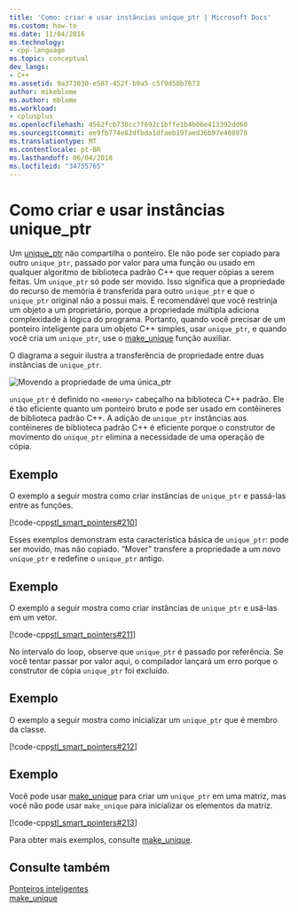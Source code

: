 ```yaml
---
title: 'Como: criar e usar instâncias unique_ptr | Microsoft Docs'
ms.custom: how-to
ms.date: 11/04/2016
ms.technology:
- cpp-language
ms.topic: conceptual
dev_langs:
- C++
ms.assetid: 9a373030-e587-452f-b9a5-c5f9d58b7673
author: mikeblome
ms.author: mblome
ms.workload:
- cplusplus
ms.openlocfilehash: 4562fcb738cc7f692c1bffe1b4b06e413392dd60
ms.sourcegitcommit: ee9fb774e82dfbda1dfaeb197aed36b97e408978
ms.translationtype: MT
ms.contentlocale: pt-BR
ms.lasthandoff: 06/04/2018
ms.locfileid: "34755765"
---
```

# <a name="how-to-create-and-use-uniqueptr-instances"></a>Como criar e usar instâncias unique_ptr
Um [unique_ptr](../standard-library/unique-ptr-class.md) não compartilha o ponteiro. Ele não pode ser copiado para outro `unique_ptr`, passado por valor para uma função ou usado em qualquer algoritmo de biblioteca padrão C++ que requer cópias a serem feitas. Um `unique_ptr` só pode ser movido. Isso significa que a propriedade do recurso de memória é transferida para outro `unique_ptr` e que o `unique_ptr` original não a possui mais. É recomendável que você restrinja um objeto a um proprietário, porque a propriedade múltipla adiciona complexidade à lógica do programa. Portanto, quando você precisar de um ponteiro inteligente para um objeto C++ simples, usar `unique_ptr`, e quando você cria um `unique_ptr`, use o [make_unique](../standard-library/memory-functions.md#make_unique) função auxiliar.  
  
 O diagrama a seguir ilustra a transferência de propriedade entre duas instâncias de `unique_ptr`.  
  
 ![Movendo a propriedade de uma única&#95;ptr](../cpp/media/unique_ptr.png "unique_ptr")  
  
 `unique_ptr` é definido no `<memory>` cabeçalho na biblioteca C++ padrão. Ele é tão eficiente quanto um ponteiro bruto e pode ser usado em contêineres de biblioteca padrão C++. A adição de `unique_ptr` instâncias aos contêineres de biblioteca padrão C++ é eficiente porque o construtor de movimento do `unique_ptr` elimina a necessidade de uma operação de cópia.  
  
## <a name="example"></a>Exemplo  
 O exemplo a seguir mostra como criar instâncias de `unique_ptr` e passá-las entre as funções.  
  
 [!code-cpp[stl_smart_pointers#210](../cpp/codesnippet/CPP/how-to-create-and-use-unique-ptr-instances_1.cpp)]  
  
 Esses exemplos demonstram esta característica básica de `unique_ptr`: pode ser movido, mas não copiado. “Mover” transfere a propriedade a um novo `unique_ptr` e redefine o `unique_ptr` antigo.  
  
## <a name="example"></a>Exemplo  
 O exemplo a seguir mostra como criar instâncias de `unique_ptr` e usá-las em um vetor.  
  
 [!code-cpp[stl_smart_pointers#211](../cpp/codesnippet/CPP/how-to-create-and-use-unique-ptr-instances_2.cpp)]  
  
 No intervalo do loop, observe que `unique_ptr` é passado por referência. Se você tentar passar por valor aqui, o compilador lançará um erro porque o construtor de cópia `unique_ptr` foi excluído.  
  
## <a name="example"></a>Exemplo  
 O exemplo a seguir mostra como inicializar um `unique_ptr` que é membro da classe.  
  
 [!code-cpp[stl_smart_pointers#212](../cpp/codesnippet/CPP/how-to-create-and-use-unique-ptr-instances_3.cpp)]  
  
## <a name="example"></a>Exemplo  
 Você pode usar [make_unique](../standard-library/memory-functions.md#make_unique) para criar um `unique_ptr` em uma matriz, mas você não pode usar `make_unique` para inicializar os elementos da matriz.  
  
 [!code-cpp[stl_smart_pointers#213](../cpp/codesnippet/CPP/how-to-create-and-use-unique-ptr-instances_4.cpp)]  
  
 Para obter mais exemplos, consulte [make_unique](../standard-library/memory-functions.md#make_unique).  
  
## <a name="see-also"></a>Consulte também  
 [Ponteiros inteligentes](../cpp/smart-pointers-modern-cpp.md)   
 [make_unique](../standard-library/memory-functions.md#make_unique)
